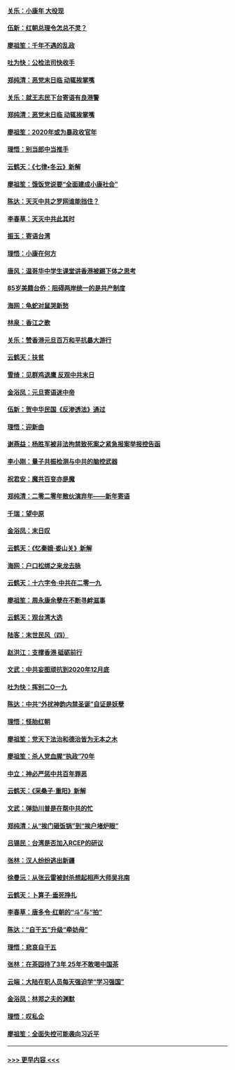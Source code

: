 #### [关乐：小康年 大役现](../pages/nsc993/n11774213.md?t=01081011) 
#### [伍新：红朝总理令怎总不灵？](../pages/nsc993/n11770813.md?t=01081011) 
#### [廖祖笙：千年不遇的乱政](../pages/nsc993/n11770373.md?t=01081011) 
#### [吐为快：公检法司快收手](../pages/nsc993/n11770359.md?t=01081011) 
#### [郑纯清：恶党末日临 动辄挨掌嘴](../pages/nsc993/n11769912.md?t=01081011) 
#### [关乐：就王志民下台寄语有良港警](../pages/nsc993/n11769903.md?t=01081011) 
#### [郑纯清：恶党末日临 动辄挨掌嘴](../pages/nsc993/n11769356.md?t=01081011) 
#### [廖祖笙：2020年或为暴政收官年](../pages/nsc993/n11768216.md?t=01081011) 
#### [理悟：别当郎中当推手](../pages/nsc993/n11768243.md?t=01081011) 
#### [云鹤天：《七律▪冬云》新解](../pages/nsc993/n11768204.md?t=01081011) 
#### [廖祖笙：饿饭党说要“全面建成小康社会”](../pages/nsc993/n11767482.md?t=01081011) 
#### [陈达：天灭中共之罗网谁能挡住？](../pages/nsc993/n11767465.md?t=01081011) 
#### [李春草：天灭中共此其时](../pages/nsc993/n11767452.md?t=01081011) 
#### [振玉：寄语台湾](../pages/nsc993/n11767432.md?t=01081011) 
#### [理悟：小康在何方](../pages/nsc993/n11767394.md?t=01081011) 
#### [唐风：温哥华中学生课堂讲香港被踢下体之思考](../pages/nsc993/n11766848.md?t=01081011) 
#### [85岁美籍台侨：阻碍两岸统一的是共产制度](../pages/nsc993/n11765043.md?t=01081011) 
#### [海网：龟蛇对鼠哭新愁](../pages/nsc993/n11764895.md?t=01081011) 
#### [林泉：香江之歌](../pages/nsc993/n11764415.md?t=01081011) 
#### [关乐：赞香港元旦百万和平抗暴大游行](../pages/nsc993/n11764382.md?t=01081011) 
#### [云鹤天：扶贫](../pages/nsc993/n11764245.md?t=01081011) 
#### [雪绮：见群鸡退鹰  反观中共末日](../pages/nsc993/n11762112.md?t=01081011) 
#### [金浴凤：元旦寄语迷中帝](../pages/nsc993/n11761788.md?t=01081011) 
#### [伍新：贺中华民国《反渗透法》通过](../pages/nsc993/n11761994.md?t=01081011) 
#### [理悟：迎新曲](../pages/nsc993/n11761152.md?t=01081011) 
#### [谢燕益：杨胜军被非法拘禁致死案之紧急报案举报控告函](../pages/nsc993/n11756134.md?t=01081011) 
#### [李小刚：量子共振检测与中共的脑控武器](../pages/nsc993/n11754518.md?t=01081011) 
#### [祝君安：魔共百变亦是魔](../pages/nsc993/n11754469.md?t=01081011) 
#### [郑纯清：二零二零年散伙演弃年——新年寄语](../pages/nsc993/n11754195.md?t=01081011) 
#### [千瑞：望中原](../pages/nsc993/n11754159.md?t=01081011) 
#### [金浴凤：末日叹](../pages/nsc993/n11752359.md?t=01081011) 
#### [云鹤天：《忆秦娥‧娄山关》新解](../pages/nsc993/n11752348.md?t=01081011) 
#### [海网：户口松绑之来龙去脉](../pages/nsc993/n11752328.md?t=01081011) 
#### [云鹤天：十六字令‧中共在二零一九](../pages/nsc993/n11752305.md?t=01081011) 
#### [廖祖笙：周永康余孽在不断寻衅滋事](../pages/nsc993/n11751013.md?t=01081011) 
#### [云鹤天：观台湾大选](../pages/nsc993/n11751007.md?t=01081011) 
#### [陆客：末世民风（四）](../pages/nsc993/n11749203.md?t=01081011) 
#### [赵洪江：支撑香港 砥砺前行](../pages/nsc993/n11748482.md?t=01081011) 
#### [文武：中共妄图顽抗到2020年12月底](../pages/nsc993/n11748446.md?t=01081011) 
#### [吐为快：挥别二O一九](../pages/nsc993/n11748411.md?t=01081011) 
#### [陈达：中共“外扰神韵内禁圣诞”自证是妖孽](../pages/nsc993/n11748226.md?t=01081011) 
#### [理悟：怪胎红朝](../pages/nsc993/n11748206.md?t=01081011) 
#### [廖祖笙：党天下法治和德治皆为无本之木](../pages/nsc993/n11748135.md?t=01081011) 
#### [廖祖笙：杀人党血腥“执政”70年](../pages/nsc993/n11745144.md?t=01081011) 
#### [中立：神必严惩中共百年罪恶](../pages/nsc993/n11744970.md?t=01081011) 
#### [云鹤天：《采桑子‧重阳》新解](../pages/nsc993/n11744948.md?t=01081011) 
#### [文武：弹劾川普是在帮中共的忙](../pages/nsc993/n11744758.md?t=01081011) 
#### [郑纯清：从“挨门砸饭锅”到“挨户堵炉眼”](../pages/nsc993/n11744745.md?t=01081011) 
#### [吕锡民：台湾是否加入RCEP的研议](../pages/nsc993/n11744701.md?t=01081011) 
#### [张林：汉人纷纷逃出新疆](../pages/nsc993/n11743530.md?t=01081011) 
#### [徐曼沅：从张云雷被封杀想起相声大师吴兆南](../pages/nsc993/n11741816.md?t=01081011) 
#### [云鹤天：卜算子‧垂死挣扎](../pages/nsc993/n11739956.md?t=01081011) 
#### [李春草：唐多令‧红朝的“斗”与“拍”](../pages/nsc993/n11739830.md?t=01081011) 
#### [陈达：“自干五”升级“牵妨母”](../pages/nsc993/n11739724.md?t=01081011) 
#### [理悟：悲哀自干五](../pages/nsc993/n11739547.md?t=01081011) 
#### [张林：在茶园待了3年 25年不敢喝中国茶](../pages/nsc993/n11739240.md?t=01081011) 
#### [云端：大陆在职人员每天强迫学“学习强国”](../pages/nsc993/n11738735.md?t=01081011) 
#### [金浴凤：林郑之夫的渊默](../pages/nsc993/n11737735.md?t=01081011) 
#### [理悟：叹私企](../pages/nsc993/n11737715.md?t=01081011) 
#### [廖祖笙：全面失控可能袭向习近平](../pages/nsc993/n11737704.md?t=01081011) 

----
#### [ >>> 更早内容 <<< ](../indexes/nsc993-earlier.md)
